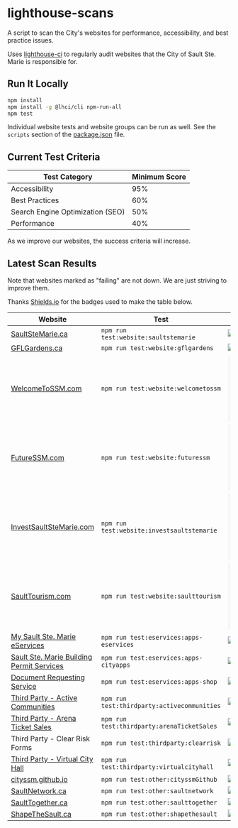 # lighthouse-scans

A script to scan the City's websites for performance, accessibility, and best practice issues.

Uses [lighthouse-ci](https://github.com/GoogleChrome/lighthouse-ci)
to regularly audit websites that the City of Sault Ste. Marie is responsible for.

## Run It Locally

```bash
npm install
npm install -g @lhci/cli npm-run-all
npm test
```

Individual website tests and website groups can be run as well.
See the `scripts` section of the [package.json](package.json) file.

## Current Test Criteria

| Test Category                    | Minimum Score |
| -------------------------------- | ------------- |
| Accessibility                    | 95%           |
| Best Practices                   | 60%           |
| Search Engine Optimization (SEO) | 50%           |
| Performance                      | 40%           |

As we improve our websites, the success criteria will increase.

## Latest Scan Results

Note that websites marked as "failing" are not down.  We are just striving to improve them.

Thanks [Shields.io](https://shields.io/) for the badges used to make the table below.

| Website                                                                                                                                                                   | Test                                        | Latest Results                                                                                                                                                                                                                                                                   |
| ------------------------------------------------------------------------------------------------------------------------------------------------------------------------- | ------------------------------------------- | -------------------------------------------------------------------------------------------------------------------------------------------------------------------------------------------------------------------------------------------------------------------------------- |
| [SaultSteMarie.ca](https://saultstemarie.ca/)                                                                                                                             | `npm run test:website:saultstemarie`        | [![SaultSteMarie.ca](https://img.shields.io/github/workflow/status/cityssm/lighthouse-scans/SaultSteMarie.ca?label=%20&style=for-the-badge)](https://github.com/cityssm/lighthouse-scans/actions?query=workflow%3ASaultSteMarie.ca)                                              |
| [GFLGardens.ca](http://gflgardens.ca/)                                                                                                                                    | `npm run test:website:gflgardens`           | [![GFLGardens.ca](https://img.shields.io/github/workflow/status/cityssm/lighthouse-scans/GFLGardens.ca?label=%20&style=for-the-badge)](https://github.com/cityssm/lighthouse-scans/actions?query=workflow%3AGFLGardens.ca)                                                       |
| [WelcomeToSSM.com](https://welcometossm.com/)                                                                                                                             | `npm run test:website:welcometossm`         | [![WelcomeToSSM.com](https://img.shields.io/github/workflow/status/cityssm/lighthouse-scans/WelcomeToSSM.com?label=%20&style=for-the-badge)](https://github.com/cityssm/lighthouse-scans/actions?query=workflow%3AWelcomeToSSM.com)                                              |
| [FutureSSM.com](https://futuressm.com/)                                                                                                                                   | `npm run test:website:futuressm`            | [![FutureSSM.com](https://img.shields.io/github/workflow/status/cityssm/lighthouse-scans/FutureSSM.com?label=%20&style=for-the-badge)](https://github.com/cityssm/lighthouse-scans/actions?query=workflow%3AFutureSSM.com)                                                       |
| [InvestSaultSteMarie.com](https://investsaultstemarie.com/)                                                                                                               | `npm run test:website:investsaultstemarie`  | [![InvestSaultSteMarie.com](https://img.shields.io/github/workflow/status/cityssm/lighthouse-scans/InvestSaultSteMarie.com?label=%20&style=for-the-badge)](https://github.com/cityssm/lighthouse-scans/actions?query=workflow%3AInvestSaultSteMarie.com)                         |
| [SaultTourism.com](https://saulttourism.com/)                                                                                                                             | `npm run test:website:saulttourism`         | [![SaultTourism.com](https://img.shields.io/github/workflow/status/cityssm/lighthouse-scans/SaultTourism.com?label=%20&style=for-the-badge)](https://github.com/cityssm/lighthouse-scans/actions?query=workflow%3ASaultTourism.com)                                              |
| [My Sault Ste. Marie eServices](https://apps.saultstemarie.ca/eservices/)                                                                                                 | `npm run test:eservices:apps-eservices`     | [![apps.saultstemarie.ca-eservices](https://img.shields.io/github/workflow/status/cityssm/lighthouse-scans/apps.saultstemarie.ca-eservices?label=%20&style=for-the-badge)](https://github.com/cityssm/lighthouse-scans/actions?query=workflow%3Aapps.saultstemarie.ca-eservices) |
| [Sault Ste. Marie Building Permit Services](https://apps.saultstemarie.ca/cityapps/index.asp)                                                                             | `npm run test:eservices:apps-cityapps`      | [![apps.saultstemarie.ca-cityapps](https://img.shields.io/github/workflow/status/cityssm/lighthouse-scans/apps.saultstemarie.ca-cityapps?label=%20&style=for-the-badge)](https://github.com/cityssm/lighthouse-scans/actions?query=workflow%3Aapps.saultstemarie.ca-cityapps)    |
| [Document Requesting Service](https://apps.saultstemarie.ca/cityapps/shop)                                                                                                | `npm run test:eservices:apps-shop`          | [![apps.saultstemarie.ca-shop](https://img.shields.io/github/workflow/status/cityssm/lighthouse-scans/apps.saultstemarie.ca-shop?label=%20&style=for-the-badge)](https://github.com/cityssm/lighthouse-scans/actions?query=workflow%3Aapps.saultstemarie.ca-shop)                |
| [Third Party - Active Communities](https://ca.apm.activecommunities.com/saultstemarie/Home)                                                                               | `npm run test:thirdparty:activecommunities` | [![ThirdParty-ActiveCommunities](https://img.shields.io/github/workflow/status/cityssm/lighthouse-scans/ThirdParty-ActiveCommunities?label=%20&style=for-the-badge)](https://github.com/cityssm/lighthouse-scans/actions?query=workflow%3AThirdParty-ActiveCommunities)          |
| [Third Party - Arena Ticket Sales](https://gflgardens.evenue.net/cgi-bin/ncommerce3/SEGetGroupList?groupCode=SC&linkID=global-steelback&shopperContext=&caller=&appCode=) | `npm run test:thirdparty:arenaTicketSales`  | [![ThirdParty-ArenaTicketSales](https://img.shields.io/github/workflow/status/cityssm/lighthouse-scans/ThirdParty-ArenaTicketSales?label=%20&style=for-the-badge)](https://github.com/cityssm/lighthouse-scans/actions?query=workflow%3AThirdParty-ArenaTicketSales)             |
| Third Party - Clear Risk Forms                                                                                                                                            | `npm run test:thirdparty:clearrisk`         | [![ThirdParty-ClearRisk](https://img.shields.io/github/workflow/status/cityssm/lighthouse-scans/ThirdParty-ClearRisk?label=%20&style=for-the-badge)](https://github.com/cityssm/lighthouse-scans/actions?query=workflow%3AThirdParty-ClearRisk)                                  |
| [Third Party - Virtual City Hall](https://myfinance.saultstemarie.ca/vch/)                                                                                                | `npm run test:thirdparty:virtualcityhall`   | [![ThirdParty-VCH](https://img.shields.io/github/workflow/status/cityssm/lighthouse-scans/ThirdParty-VCH?label=%20&style=for-the-badge)](https://github.com/cityssm/lighthouse-scans/actions?query=workflow%3AThirdParty-VCH)                                                    |
| [cityssm.github.io](https://cityssm.github.io/)                                                                                                                               | `npm run test:other:cityssmGithub`           | [![cityssm.github.io](https://img.shields.io/github/workflow/status/cityssm/lighthouse-scans/cityssm.github.io?label=%20&style=for-the-badge)](https://github.com/cityssm/lighthouse-scans/actions?query=workflow%3Acityssm.github.io)                                                 |
| [SaultNetwork.ca](https://saultnetwork.ca/)                                                                                                                               | `npm run test:other:saultnetwork`           | [![SaultNetwork.ca](https://img.shields.io/github/workflow/status/cityssm/lighthouse-scans/SaultNetwork.ca?label=%20&style=for-the-badge)](https://github.com/cityssm/lighthouse-scans/actions?query=workflow%3ASaultNetwork.ca)                                                 |
| [SaultTogether.ca](https://www.saulttogether.ca/)                                                                                                                         | `npm run test:other:saulttogether`          | [![SaultTogether.ca](https://img.shields.io/github/workflow/status/cityssm/lighthouse-scans/SaultTogether.ca?label=%20&style=for-the-badge)](https://github.com/cityssm/lighthouse-scans/actions?query=workflow%3ASaultTogether.ca)                                              |
| [ShapeTheSault.ca](https://shapethesault.ca/)                                                                                                                             | `npm run test:other:shapethesault`          | [![ShapeTheSault.ca](https://img.shields.io/github/workflow/status/cityssm/lighthouse-scans/ShapeTheSault.ca?label=%20&style=for-the-badge)](https://github.com/cityssm/lighthouse-scans/actions?query=workflow%3AShapeTheSault.ca)                                              |
